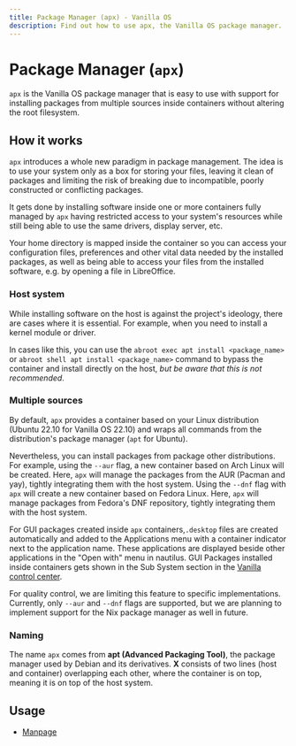 ```yaml
---
title: Package Manager (apx) - Vanilla OS
description: Find out how to use apx, the Vanilla OS package manager.
---
```


# Package Manager (`apx`)

`apx` is the Vanilla OS package manager that is easy to use with support for installing packages from multiple sources inside containers without altering the root filesystem.

## How it works

`apx` introduces a whole new paradigm in package management. The idea is to use 
your system only as a box for storing your files, leaving it clean of packages 
and limiting the risk of breaking due to incompatible, poorly constructed or 
conflicting packages.

It gets done by installing software inside one or more containers fully managed by `apx` having restricted access to your system's resources while still being able to use the same drivers, display server, etc.

Your home directory is mapped inside the container so you can access your 
configuration files, preferences and other vital data needed by the installed 
packages, as well as being able to access your files from the installed 
software, e.g. by opening a file in LibreOffice.

### Host system

While installing software on the host is against the project's ideology, there are cases where it is essential. For example, when you need to 
install a kernel module or driver.

In cases like this, you can use the `abroot exec apt install <package_name>` or `abroot shell apt install <package_name>` command to bypass the container and install directly on the host, *but be aware that this 
is not recommended*.

### Multiple sources

By default, `apx` provides a container based on your Linux distribution (Ubuntu 
22.10 for Vanilla OS 22.10) and wraps all commands from the distribution's 
package manager (`apt` for Ubuntu).

Nevertheless, you can install packages from package other distributions. For example, using the `--aur` flag, a new
container based on Arch Linux will be created. Here, `apx` will manage the packages 
from the AUR (Pacman and yay), tightly integrating them with the host system. Using the `--dnf` flag with `apx` will create a new container based on Fedora Linux. Here, `apx` will manage packages from Fedora's DNF repository,  tightly integrating them with the host system. 

For GUI packages created inside `apx` containers,`.desktop` files are created automatically and added to the Applications menu with a container indicator next to the application name. These applications are displayed beside other applications in the "Open with" menu in nautilus. GUI Packages installed inside containers gets shown in the Sub System section in the [Vanilla control center](/docs/vanilla-control-center).

For quality control, we are limiting this feature to specific implementations. Currently, only `--aur` and `--dnf` flags are supported, but 
we are planning to implement support for the Nix package manager as well in future.

### Naming

The name `apx` comes from **apt (Advanced Packaging Tool)**, the package manager used by Debian and its derivatives. **X** consists of two lines (host and container) overlapping each other, where the container is on top, meaning 
it is on top of the host system.

## Usage

- [Manpage](/docs/apx/manpage)

